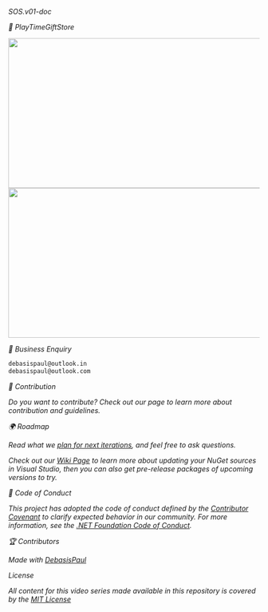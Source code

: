 *SOS.v01-doc*

*🧰 PlayTimeGiftStore*

<img src="https://fly.namesbee.com/storage/2021/12/cute-name-for-shop-online.jpg?strip=all&lossy=1&webp=80&ssl=1" style="width:600px;height:300px;">
<img src="https://fly.namesbee.com/storage/2021/12/online-shop-name.jpg?strip=all&lossy=1&webp=80&ssl=1" style="width:600px;height:300px;">


*👀 Business Enquiry*

```Email 
debasispaul@outlook.in 
debasispaul@outlook.com
```
*🚀 Contribution*

*Do you want to contribute? Check out our []() page to learn more about contribution and guidelines.*

*🌍 Roadmap*

*Read what we [plan for next iterations](), and feel free to ask questions.*

*Check out our [Wiki Page](https://github.com/CommunityToolkit/WindowsCommunityToolkit/wiki) to learn more about updating your NuGet sources in Visual Studio, then you can also get pre-release packages of upcoming versions to try.*

*📄 Code of Conduct*

*This project has adopted the code of conduct defined by the [Contributor Covenant](http://contributor-covenant.org/) to clarify expected behavior in our community.*
*For more information, see the [.NET Foundation Code of Conduct](http://www.dotnetfoundation.org/code-of-conduct).*


*🏆 Contributors*

*Made with [DebasisPaul](https://sites.google.com/view/debasispaul)*

*License*

*All content for this video series made available in this repository is covered by the [MIT License](https://github.com/DebasisPaul/AMAZON/blob/master/LICENSE.txt)*

